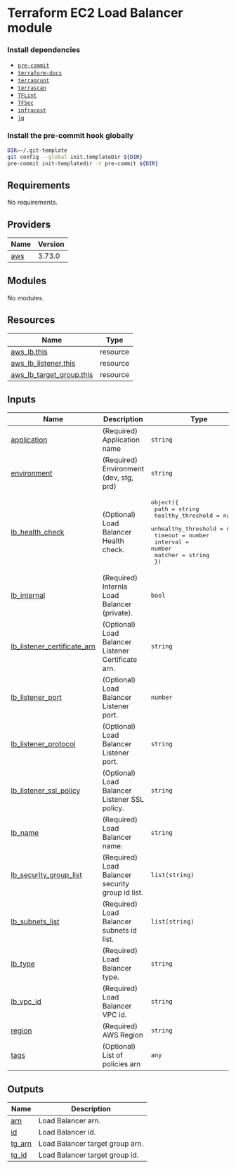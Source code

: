 # Terraform EC2 Load Balancer module

### Install dependencies

<!-- markdownlint-disable no-inline-html -->

* [`pre-commit`](https://pre-commit.com/#install)
* [`terraform-docs`](https://github.com/terraform-docs/terraform-docs)
* [`terragrunt`](https://terragrunt.gruntwork.io/docs/getting-started/install/)
* [`terrascan`](https://github.com/accurics/terrascan)
* [`TFLint`](https://github.com/terraform-linters/tflint)
* [`TFSec`](https://github.com/liamg/tfsec)
* [`infracost`](https://github.com/infracost/infracost)
* [`jq`](https://github.com/stedolan/jq)

### Install the pre-commit hook globally

```bash
DIR=~/.git-template
git config --global init.templateDir ${DIR}
pre-commit init-templatedir -t pre-commit ${DIR}
```

<!-- BEGINNING OF PRE-COMMIT-TERRAFORM DOCS HOOK -->
## Requirements

No requirements.

## Providers

| Name | Version |
|------|---------|
| <a name="provider_aws"></a> [aws](#provider\_aws) | 3.73.0 |

## Modules

No modules.

## Resources

| Name | Type |
|------|------|
| [aws_lb.this](https://registry.terraform.io/providers/hashicorp/aws/latest/docs/resources/lb) | resource |
| [aws_lb_listener.this](https://registry.terraform.io/providers/hashicorp/aws/latest/docs/resources/lb_listener) | resource |
| [aws_lb_target_group.this](https://registry.terraform.io/providers/hashicorp/aws/latest/docs/resources/lb_target_group) | resource |

## Inputs

| Name | Description | Type | Default | Required |
|------|-------------|------|---------|:--------:|
| <a name="input_application"></a> [application](#input\_application) | (Required) Application name | `string` | n/a | yes |
| <a name="input_environment"></a> [environment](#input\_environment) | (Required) Environment (dev, stg, prd) | `string` | n/a | yes |
| <a name="input_lb_health_check"></a> [lb\_health\_check](#input\_lb\_health\_check) | (Optional) Load Balancer Health check. | <pre>object({<br>    path                = string<br>    healthy_threshold   = number<br>    unhealthy_threshold = number<br>    timeout             = number<br>    interval            = number<br>    matcher             = string<br>  })</pre> | <pre>{<br>  "healthy_threshold": 5,<br>  "interval": 30,<br>  "matcher": "200",<br>  "path": "/",<br>  "timeout": 5,<br>  "unhealthy_threshold": 2<br>}</pre> | no |
| <a name="input_lb_internal"></a> [lb\_internal](#input\_lb\_internal) | (Required) Internla Load Balancer (private). | `bool` | n/a | yes |
| <a name="input_lb_listener_certificate_arn"></a> [lb\_listener\_certificate\_arn](#input\_lb\_listener\_certificate\_arn) | (Optional) Load Balancer Listener Certificate arn. | `string` | `"arn:aws:iam::111111111111:server-certificate/test"` | no |
| <a name="input_lb_listener_port"></a> [lb\_listener\_port](#input\_lb\_listener\_port) | (Optional) Load Balancer Listener port. | `number` | `80` | no |
| <a name="input_lb_listener_protocol"></a> [lb\_listener\_protocol](#input\_lb\_listener\_protocol) | (Optional) Load Balancer Listener port. | `string` | `"HTTP"` | no |
| <a name="input_lb_listener_ssl_policy"></a> [lb\_listener\_ssl\_policy](#input\_lb\_listener\_ssl\_policy) | (Optional) Load Balancer Listener SSL policy. | `string` | `"ELBSecurityPolicy-2016-08"` | no |
| <a name="input_lb_name"></a> [lb\_name](#input\_lb\_name) | (Required) Load Balancer name. | `string` | n/a | yes |
| <a name="input_lb_security_group_list"></a> [lb\_security\_group\_list](#input\_lb\_security\_group\_list) | (Required) Load Balancer security group id list. | `list(string)` | n/a | yes |
| <a name="input_lb_subnets_list"></a> [lb\_subnets\_list](#input\_lb\_subnets\_list) | (Required) Load Balancer subnets id list. | `list(string)` | n/a | yes |
| <a name="input_lb_type"></a> [lb\_type](#input\_lb\_type) | (Required) Load Balancer type. | `string` | n/a | yes |
| <a name="input_lb_vpc_id"></a> [lb\_vpc\_id](#input\_lb\_vpc\_id) | (Required) Load Balancer VPC id. | `string` | n/a | yes |
| <a name="input_region"></a> [region](#input\_region) | (Required) AWS Region | `string` | n/a | yes |
| <a name="input_tags"></a> [tags](#input\_tags) | (Optional) List of policies arn | `any` | `{}` | no |

## Outputs

| Name | Description |
|------|-------------|
| <a name="output_arn"></a> [arn](#output\_arn) | Load Balancer arn. |
| <a name="output_id"></a> [id](#output\_id) | Load Balancer id. |
| <a name="output_tg_arn"></a> [tg\_arn](#output\_tg\_arn) | Load Balancer target group arn. |
| <a name="output_tg_id"></a> [tg\_id](#output\_tg\_id) | Load Balancer target group id. |
<!-- END OF PRE-COMMIT-TERRAFORM DOCS HOOK -->
